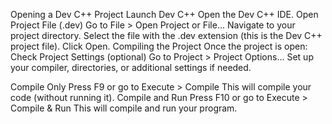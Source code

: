  Opening a Dev C++ Project
 Launch Dev C++
 Open the Dev C++ IDE.
       Open Project File (.dev)
       Go to File > Open Project or File...
       Navigate to your project directory.
       Select the file with the .dev extension (this is the Dev C++ project file).
       Click Open.
Compiling the Project
Once the project is open:
Check Project Settings (optional)
   Go to Project > Project Options...
   Set up your compiler, directories, or additional settings if needed.
   
   Compile Only
        Press F9 or go to Execute > Compile
        This will compile your code (without running it).
   Compile and Run
        Press F10 or go to Execute > Compile & Run
        This will compile and run your program.
